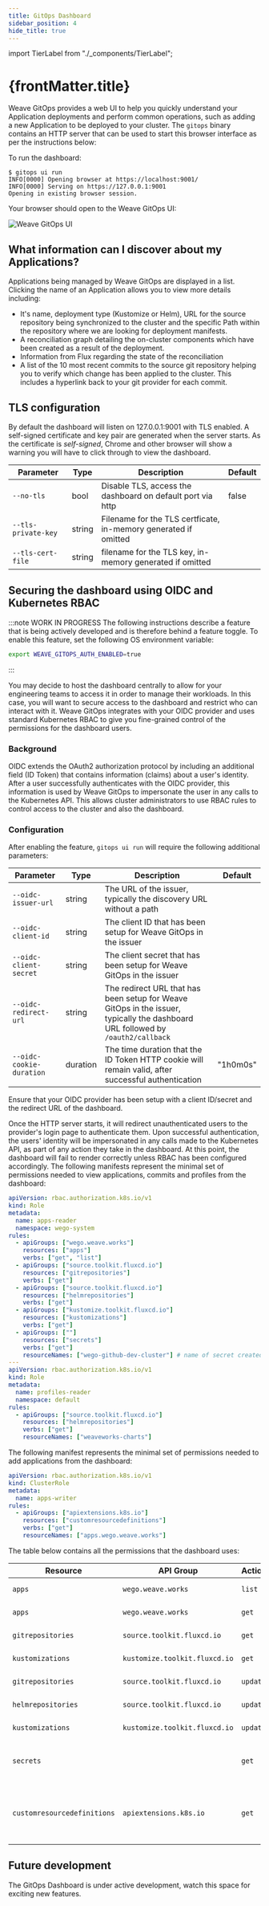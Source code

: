 ```yaml
---
title: GitOps Dashboard
sidebar_position: 4
hide_title: true
---
```


import TierLabel from "./\_components/TierLabel";

<h1>
  {frontMatter.title} <TierLabel tiers="All tiers" />
</h1>

Weave GitOps provides a web UI to help you quickly understand your Application deployments and perform common operations, such as adding a new Application to be deployed to your cluster. The `gitops` binary contains an HTTP server that can be used to start this browser interface as per the instructions below:

To run the dashboard:

```shell
$ gitops ui run
INFO[0000] Opening browser at https://localhost:9001/
INFO[0000] Serving on https://127.0.0.1:9001
Opening in existing browser session.
```

Your browser should open to the Weave GitOps UI:

![Weave GitOps UI](/img/wego_ui.png)

## What information can I discover about my Applications?

Applications being managed by Weave GitOps are displayed in a list. Clicking the name of an Application allows you to view more details including:

- It's name, deployment type (Kustomize or Helm), URL for the source repository being synchronized to the cluster and the specific Path within the repository where we are looking for deployment manifests.
- A reconciliation graph detailing the on-cluster components which have been created as a result of the deployment.
- Information from Flux regarding the state of the reconciliation
- A list of the 10 most recent commits to the source git repository helping you to verify which change has been applied to the cluster. This includes a hyperlink back to your git provider for each commit.

## TLS configuration

By default the dashboard will listen on 127.0.0.1:9001 with TLS enabled. A self-signed certificate and key pair are generated when the server starts.
As the certificate is _self-signed_, Chrome and other browser will show a warning you will have to click through to view the dashboard.

| Parameter           | Type   | Description                                                     | Default |
| ------------------- | ------ | --------------------------------------------------------------- | ------- |
| `--no-tls`          | bool   | Disable TLS, access the dashboard on default port via http      | false   |
| `--tls-private-key` | string | Filename for the TLS certficate, in-memory generated if omitted |         |
| `--tls-cert-file`   | string | filename for the TLS key, in-memory generated if omitted        |         |

## Securing the dashboard using OIDC and Kubernetes RBAC

:::note WORK IN PROGRESS
The following instructions describe a feature that is being actively developed and is therefore behind a feature toggle. To enable this feature, set the following OS environment variable:

```sh
export WEAVE_GITOPS_AUTH_ENABLED=true
```

:::

You may decide to host the dashboard centrally to allow for your engineering teams to access it in order to manage their workloads. In this case, you will want to secure access to the dashboard and restrict who can interact with it. Weave GitOps integrates with your OIDC provider and uses standard Kubernetes RBAC to give you fine-grained control of the permissions for the dashboard users.

### Background

OIDC extends the OAuth2 authorization protocol by including an additional field (ID Token) that contains information (claims) about a user's identity. After a user successfully authenticates with the OIDC provider, this information is used by Weave GitOps to impersonate the user in any calls to the Kubernetes API. This allows cluster administrators to use RBAC rules to control access to the cluster and also the dashboard.

### Configuration

After enabling the feature, `gitops ui run` will require the following additional parameters:

| Parameter                | Type     | Description                                                                                                                      | Default  |
| ------------------------ | -------- | -------------------------------------------------------------------------------------------------------------------------------- | -------- |
| `--oidc-issuer-url`      | string   | The URL of the issuer, typically the discovery URL without a path                                                                |          |
| `--oidc-client-id`       | string   | The client ID that has been setup for Weave GitOps in the issuer                                                                 |          |
| `--oidc-client-secret`   | string   | The client secret that has been setup for Weave GitOps in the issuer                                                             |          |
| `--oidc-redirect-url`    | string   | The redirect URL that has been setup for Weave GitOps in the issuer, typically the dashboard URL followed by `/oauth2/callback ` |          |
| `--oidc-cookie-duration` | duration | The time duration that the ID Token HTTP cookie will remain valid, after successful authentication                               | "1h0m0s" |

Ensure that your OIDC provider has been setup with a client ID/secret and the redirect URL of the dashboard.

Once the HTTP server starts, it will redirect unauthenticated users to the provider's login page to authenticate them. Upon successful authentication, the users' identity will be impersonated in any calls made to the Kubernetes API, as part of any action they take in the dashboard. At this point, the dashboard will fail to render correctly unless RBAC has been configured accordingly. The following manifests represent the minimal set of permissions needed to view applications, commits and profiles from the dashboard:

```yaml title="apps-reader.yaml"
apiVersion: rbac.authorization.k8s.io/v1
kind: Role
metadata:
  name: apps-reader
  namespace: wego-system
rules:
  - apiGroups: ["wego.weave.works"]
    resources: ["apps"]
    verbs: ["get", "list"]
  - apiGroups: ["source.toolkit.fluxcd.io"]
    resources: ["gitrepositories"]
    verbs: ["get"]
  - apiGroups: ["source.toolkit.fluxcd.io"]
    resources: ["helmrepositories"]
    verbs: ["get"]
  - apiGroups: ["kustomize.toolkit.fluxcd.io"]
    resources: ["kustomizations"]
    verbs: ["get"]
  - apiGroups: [""]
    resources: ["secrets"]
    verbs: ["get"]
    resourceNames: ["wego-github-dev-cluster"] # name of secret created by Weave GitOps that contains the deploy key for the git repository
---
apiVersion: rbac.authorization.k8s.io/v1
kind: Role
metadata:
  name: profiles-reader
  namespace: default
rules:
  - apiGroups: ["source.toolkit.fluxcd.io"]
    resources: ["helmrepositories"]
    verbs: ["get"]
    resourceNames: ["weaveworks-charts"]
```

The following manifest represents the minimal set of permissions needed to add applications from the dashboard:

```yaml title="apps-writer.yaml"
apiVersion: rbac.authorization.k8s.io/v1
kind: ClusterRole
metadata:
  name: apps-writer
rules:
  - apiGroups: ["apiextensions.k8s.io"]
    resources: ["customresourcedefinitions"]
    verbs: ["get"]
    resourceNames: ["apps.wego.weave.works"]
```

The table below contains all the permissions that the dashboard uses:

| Resource                    | API Group                     | Action   | Description                                                                                  |
| --------------------------- | ----------------------------- | -------- | -------------------------------------------------------------------------------------------- |
| `apps`                      | `wego.weave.works`            | `list`   | Required to list all applications                                                            |
| `apps`                      | `wego.weave.works`            | `get`    | Required to retrieve a single application                                                    |
| `gitrepositories`           | `source.toolkit.fluxcd.io`    | `get`    | Required to retrieve a single application                                                    |
| `kustomizations`            | `kustomize.toolkit.fluxcd.io` | `get`    | Required to retrieve a single application                                                    |
| `gitrepositories`           | `source.toolkit.fluxcd.io`    | `update` | Required to sync an application                                                              |
| `helmrepositories`          | `source.toolkit.fluxcd.io`    | `update` | Required to sync an application                                                              |
| `kustomizations`            | `kustomize.toolkit.fluxcd.io` | `update` | Required to sync an application                                                              |
| `secrets`                   |                               | `get`    | Required to read deploy key secret in order to retrieve the list of commits                  |
| `customresourcedefinitions` | `apiextensions.k8s.io`        | `get`    | Required to read custom resources of type `apps.wego.weave.works` when adding an application |

## Future development

The GitOps Dashboard is under active development, watch this space for exciting new features.
